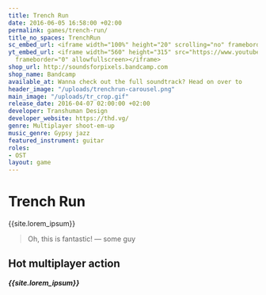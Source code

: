 ```yaml
---
title: Trench Run
date: 2016-06-05 16:58:00 +02:00
permalink: games/trench-run/
title_no_spaces: TrenchRun
sc_embed_url: <iframe width="100%" height="20" scrolling="no" frameborder="no" src="https://w.soundcloud.com/player/?url=https%3A//api.soundcloud.com/tracks/249867696&amp;color=ff5500&amp;inverse=false&amp;auto_play=false&amp;show_user=true"></iframe>
yt_embed_url: <iframe width="560" height="315" src="https://www.youtube.com/embed/czUTZbRZ6ec?enablejsapi=1&version=3&playerapiid=ytplayer"
  frameborder="0" allowfullscreen></iframe>
shop_url: http://soundsforpixels.bandcamp.com
shop_name: Bandcamp
available_at: Wanna check out the full soundtrack? Head on over to
header_image: "/uploads/trenchrun-carousel.png"
main_image: "/uploads/tr_crop.gif"
release_date: 2016-04-07 02:00:00 +02:00
developer: Transhuman Design
developer_website: https://thd.vg/
genre: Multiplayer shoot-em-up
music_genre: Gypsy jazz
featured_instrument: guitar
roles:
- OST
layout: game
---
```


# Trench Run
{{site.lorem_ipsum}}
> Oh, this is fantastic! — some guy

## Hot multiplayer action
***{{site.lorem_ipsum}}***
